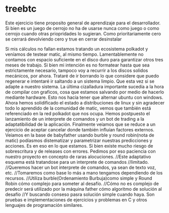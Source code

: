 

# treebtc
Este ejercicio tiene proposito general de aprendizaje para el desarrollador.
Si bien es un juego de cerrojo no ha de usarse nunca como juego o como cerrojo
cuando otras priopridades lo sugieran. Como prioritariamente cero se cerrará devolviendo
cero y true en cerrar desinstalar

Si mis cálculos no fallan estamos tratando un ecosistema polkadot y veníamos de testear matic, al mismo tiempo. Lamentablemente no contamos con espacio suficiente en el disco duro para garantizar otros tres meses de trabajo. Si bien mi intención es no formatear hasta que sea estrictamente necesario, tampoco voy a recurrir a los discos solidos mecánicos, por ahora. Trataré de ir borrando lo que considere que puedo regenerar e intentaré ir saltando a un sistema limpio. Que esta vez si se adapte a nuestro sistema. La última cizalladura importante sucedía a la hora de compilar con graficos, cosa que estamos salvando por medio de hacerlo mediante hardware. Esto nos hacía tener que alternar ubuntu con windows. Ahora hemos solidificado el estado a distribuciones de linux y sin agradecer todo lo aprendido de la comunidad de matic, vemos que también está referenciado en la red polkadot que nos ocupa. Hemos postpuesto el lanzamiento de un interprete de comandos y un bot de trading a la adaptatibilidad de la aplicación. Finalmente veíamos que se reduce a un ejercicio de aceptar cancelar donde también influían factores externos. Veíamos en la base de babyfather usando burble y round robin(nota de matic) podíasmos distematizar y parametrizar nuestras predicciones y acciones. Es en eso en lo que estamos. Si bien existe mucho riesgo de sobrescritura y de releases con errores. Pedimos por eso paciencia con nuestro proyecto en concepto de raras alocuciones. //Este adaptativo esquema está tratandose para un interprete de comandos //limitado. //Queremos hacer un bot interprete de comandos, ya sean de texto voz, etc. //Tomaremos como base lo más a mano tengamos dependiendo de los recursos. //Utiliza burble(Ordenamiento Burbuja)como simple y Round Robin cómo complejo para someter al desafío. //Cómo no es complejo de predecir será utilizado por la máquina father cómo algoritmo de solución al desafío //Y buscando conseso pasra solución simple cuando haya.
Son pruebas e implementaciones de ejercicios y problemas en C y otros lenguajes de programación similares.
